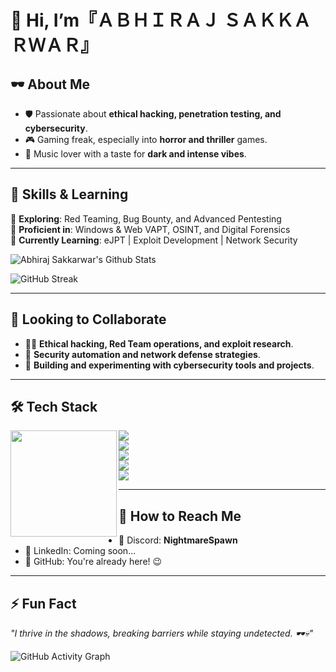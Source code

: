 # 👋 Hi, I’m『ＡＢＨＩＲＡＪ ＳＡＫＫＡＲＷＡＲ』


## 🕶️ About Me  
- 🛡️ Passionate about **ethical hacking, penetration testing, and cybersecurity**.  
- 🎮 Gaming freak, especially into **horror and thriller** games.  
- 🎵 Music lover with a taste for **dark and intense vibes**.  

---

## 🚀 Skills & Learning  

🔹 **Exploring**: Red Teaming, Bug Bounty, and Advanced Pentesting  
🔹 **Proficient in**: Windows & Web VAPT, OSINT, and Digital Forensics  
🔹 **Currently Learning**: eJPT | Exploit Development | Network Security  

![Abhiraj Sakkarwar's Github Stats](https://github-readme-stats.vercel.app/api?username=0xSilentPwn&show_icons=true&theme=radical&count_private=true&bg_color=0d1117&title_color=ff6e96&text_color=ffffff&icon_color=79ff97&border_color=ff6e96)

![GitHub Streak](https://github-readme-streak-stats.herokuapp.com/?user=0xSilentPwn&theme=radical&background=0d1117&border=ff6e96)


---

## 🤝 Looking to Collaborate  
- 🏴‍☠️ **Ethical hacking, Red Team operations, and exploit research**.  
- 🔬 **Security automation and network defense strategies**.  
- 👾 **Building and experimenting with cybersecurity tools and projects**.  

---

## 🛠️ Tech Stack

<p align="center">
  <img align="left" src="https://github-readme-stats.vercel.app/api/top-langs/?username=0xSilentPwn&layout=compact&theme=radical&bg_color=0d1117&title_color=ff6e96&text_color=ffffff&icon_color=79ff97&border_color=ff6e96" height="170px"/>
  
  <!-- Tech Stack (Vertical) -->
  <p align="left">
    <a href="#"><img src="https://img.shields.io/badge/Python-3776AB?style=for-the-badge&logo=python&logoColor=white"></a><br>
    <a href="#"><img src="https://img.shields.io/badge/Linux-FCC624?style=for-the-badge"></a><br>
    <a href="#"><img src="https://img.shields.io/badge/Metasploit-5C2019?style=for-the-badge&logo=metasploit&logoColor=white"></a><br>
    <a href="#"><img src="https://img.shields.io/badge/Burp_Suite-FF6F00?style=for-the-badge&logo=burp-suite&logoColor=white"></a><br>
    <a href="#"><img src="https://img.shields.io/badge/Wireshark-0078D7?style=for-the-badge&logo=wireshark&logoColor=white"></a>
  </p>
</p>

---
## 📡 How to Reach Me  
- 💬 Discord: **NightmareSpawn**  
- 🔗 LinkedIn: Coming soon...  
- 📜 GitHub: You're already here! 😉  

---

## ⚡ Fun Fact  
_"I thrive in the shadows, breaking barriers while staying undetected. 🕶️💀"_

![GitHub Activity Graph](https://github-readme-activity-graph.vercel.app/graph?username=0xSilentPwn&theme=dracula)  
